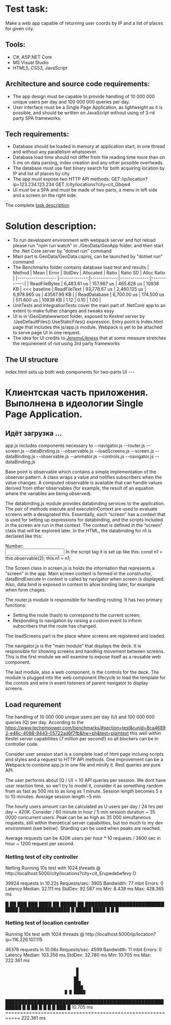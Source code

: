 # Test task:
Make a web app capable of returning user coords by IP and a list of places for given city.

## Tools:
- C#, ASP.NET Core
- MS Visual Studio
- HTML5, CSS3, JavaScript

## Architecture and source code requirements:
- The app design must be capable to provide handling of 10 000 000 unique users per day and 100 000 000 queries per day.
- User interface must be a Single Page Application, as lightweight as it is possible, and should be written on JavaScript without using of 3-rd party SPA frameworks.

## Tech requirements:
- Database should be loaded in memory at application start, in one thread and without any parallelism whatsoever.
- Database load time should not differ from file reading time more than on 5 ms on data parsing, index creation and any other possible overheads.
- The database must use fast binary search for both acquiring location by IP and list of places by city.
- The app must expose two HTTP API methods:
	GET /ip/location?ip=123.234.123.234
	GET /city/locations?city=cit_Gbqw4
- UI must be a SPA and must be made of two parts, a menu in left side and a screen on the right side.

The complete [task description](https://www.metaquotes.net/ru/company/vacancies/tests/dot-net)

# Solution description:
- To run developent environment with webpack server and hot reload please run "npm run watch" in ./GeoData/GeoApp folder, and then start the .Net Core server by  "dotnet run" command
- Main part is GeoData/GeoData.csproj, can be launched by "dotnet run" command
- The Benchmarks folder contains database load test and results
   |             Method |          Mean |        Error |        StdDev |   Allocated | Ratio | Ratio SD | Alloc Ratio |
   |------------------- |--------------:|-------------:|--------------:|------------:|
   |      ReadFileBytes |   6,483.61 us |   157.987 us |    465.828 us |    10938 KB | <<< baseline
   |       ReadFileText |  93,778.67 us | 2,460.125 us |  6,978.965 us | 43567.99 KB |
   |       ReadDatabase |   6,700.00 us |   174.500 us |    511.800 us |    10938 KB |  1.12 |     0.10 |        1.00 |
- UnitTests and IntegrationTests cover the main part of .NetCore app to an extent to make futher changes and tweaks easy
- UI is in \GeoData\wwwroot folder, exposed to Kestrel server by   .UseDefaultFiles().UseStaticFiles() expression. Entry point is Index.html page that includes the js/app.js module. Webpack is yet to be attached to serve page UI in one request.
- The idea for UI credits to [JeremyLikness](https://github.com/JeremyLikness/vanillajs-deck/) that at some measure stretches the requirement of not using 3rd party frameworks 

## The UI structure
index.html sets up both web components for two-parts UI 
	<screen-controls deck="main"> --- </screen-controls>
	<screen-deck id="main" start="home">
		<h1>Клиентская часть приложения. Выполнена в идеологии Single Page Application.</h1>
		<h2>Идёт загрузка ...</h2>
	</screen-deck>
	
app.js includes components necessary to
--navigator.js
	--router.js
	--screen.js
		--dataBinding.js
			--observable.js
	--loadScreens.js
		--screen.js
		--dataBinding.js
			--observable.js
	--animator.js 
--controls.js
	--navigator.js
	--dataBinding.js		

Base point is observable which contains a simple implementation of the observer pattern. A class wraps a value and notifies subscribers when the value changes. A computed observable is available that can handle values derived from other observables (for example, the result of an equation where the variables are being observed). 

The databinding.js module provides databinding services to the application. The pair of methods execute and executeInContext are used to evaluate screens with a designated this. Essentially, each “screen” has a context that is used for setting up expressions for databinding, and the scripts included in the screen are run in that context. The context is defined in the “screen” class that will be explored later.
In the HTML, the databinding for n1 is declared like this:
<label for="first">
   <div>Number:</div>
   <input type="text" id="first" data-bind="n1"/>
</label>
In the script tag it is set up like this:
	const n1 = this.observable(2);
	this.n1 = n1;

The Screen class in screen.js is holds the information that represents a “screen” in the app. Main screen content is formed in the constructor, dataBindExecute in context is called by navigator when screen is displayed. Also, data bind is exposed in context to allow binding later, for example when form chages. 

The router.js module is responsible for handling routing. It has two primary functions:
- Setting the route (hash) to correspond to the current screen;
- Responding to navigation by raising a custom event to inform subscribers that the route has changed.

The loadScreens part is the place where screens are registered and loaded.

The navigator.js is the “main module” that displays the deck. It is responsible for showing screens and handling movement between screens. This is the first module we will examine to expose itself as a reusable web component. 

The last module, also a web component, is the controls for the deck. The module is plugged into the web component lifecycle to load the template for the contols and wire in event listeners of parent navigator to display screens.

## Load requrement
The handling of 10 000 000 unique users per day (U) and 100 000 000 queries (Q) per day.
According to the <https://www.techempower.com/benchmarks/#section=test&runid=8ca46892-e46c-4088-9443-05722ad6f7fb&hw=ph&test=plaintext> this  well within Kestel server capabilities (7 million per second!) so all blockers can be in controller code.

Consider user session start is a complete load of html page incluing scripts and styles and a request to HTTP API methods. One improvement can be a Webpack to combine app.js in one file and minify it. Rest queries are pure API. 

The user performs about (Q / U) = 10 API queries per session. We dont have user reaction time, so we'l try to model it, consider it as something random from as fast as 500 ms to as long as 1 minute.
Session length becomes 5 s to 10 minutes. Average session length ~5 min

The hourly users amount can be calculated as U users per day / 24 hrs per day ~ 420K. Consider / 60 minute in hour / 5 min session duration ~ 35 0000 concurrent users.  Peak can be as high as 35 000 simultaneous requests, still within theroetical server capabilities, but too much to my dev environment (see below). Sharding can be used when peaks are reached.

Average requests can be 420K users per hour \* 10 requests / 3600 sec in hour ~ 1200 request per second. 

### Netling test of city controller
Netling Running 10s test with 1024 threads @ http://localhost:5000/city/locations?city=cit_Erupedebefevy O

39924 requests in 10.22s
    Requests/sec:   3905
    Bandwidth:      77 mbit
    Errors:         0
Latency
    Median:         32.111 ms
    StdDev:         92.587 ms
    Min:            8.439 ms
    Max:            428.365 ms

  █
 ██
 ███
 ███
 ████                                       ██
 █████                                      ██
█████████████████████████ ████ ████████████████  █  █████ ████ █        █      █

### Netling test of location controller
Running 10s test with 1024 threads @ http://localhost:5000/ip/location?ip=116.226.107.115

46376 requests in 10.08s
    Requests/sec:   4599
    Bandwidth:      11 mbit
    Errors:         0
Latency
    Median:         103.356 ms
    StdDev:         32.780 ms
    Min:            10.705 ms
    Max:            222.361 ms

                                   █
                                   █
                                  ██
                                  ███
                                  ████
                              █ █ █████
███████████████████████████████████████████████████████ █ █ ██ █  █ █ █  ███   █
10.705 ms =========================================================== 222.361 ms